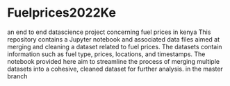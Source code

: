 # Fuelprices2022Ke
an end to end datascience project concerning fuel prices in kenya This repository contains a Jupyter notebook and associated data files aimed at merging and cleaning a dataset related to fuel prices. The datasets contain information such as fuel type, prices, locations, and timestamps. The notebook provided here aim to streamline the process of merging multiple datasets into a cohesive, cleaned dataset for further analysis. in the master branch
